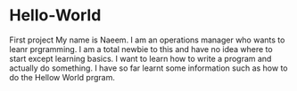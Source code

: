 # Hello-World
First project
My name is Naeem. I am an operations manager who wants to leanr prgramming. I am a total newbie to this and have no idea where to start except learning basics. I want to learn how to write a program and actually do something. I have so far learnt some information such as how to do the Hellow World prgram.
